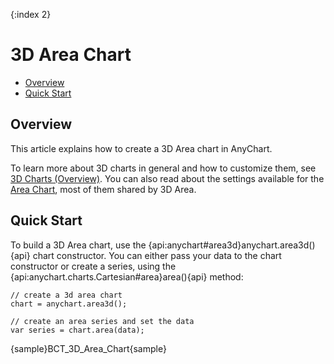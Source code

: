{:index 2}
# 3D Area Chart

* [Overview](#overview)
* [Quick Start](#quick_start)

## Overview

This article explains how to create a 3D Area chart in AnyChart.

To learn more about 3D charts in general and how to customize them, see [3D Charts (Overview)](Overview). You can also read about the settings available for the [Area Chart](../Area_Chart), most of them shared by 3D Area.

## Quick Start

To build a 3D Area chart, use the {api:anychart#area3d}anychart.area3d(){api} chart constructor. You can either pass your data to the chart constructor or create a series, using the {api:anychart.charts.Cartesian#area}area(){api} method:

```
// create a 3d area chart
chart = anychart.area3d();

// create an area series and set the data
var series = chart.area(data);
```

{sample}BCT\_3D\_Area\_Chart{sample}